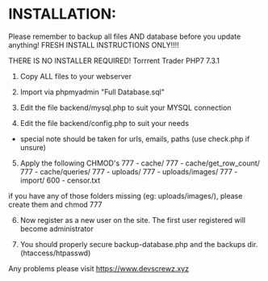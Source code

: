 INSTALLATION:
=============
Please remember to backup all files AND database before you update anything!
FRESH INSTALL INSTRUCTIONS ONLY!!!!

THERE IS NO INSTALLER REQUIRED!
Torrrent Trader PHP7 7.3.1
1) Copy ALL files to your webserver

2) Import via phpmyadmin "Full Database.sql"

3) Edit the file backend/mysql.php to suit your MYSQL connection

4) Edit the file backend/config.php to suit your needs
- special note should be taken for urls, emails, paths (use check.php if unsure)

5) Apply the following CHMOD's
777 - cache/
777 - cache/get_row_count/
777 - cache/queries/
777 - uploads/
777 - uploads/images/
777 - import/
600 - censor.txt


if you have any of those folders missing (eg: uploads/images/), please create them and chmod 777

6) Now register as a new user on the site.  The first user registered will become administrator

7) You should properly secure backup-database.php and the backups dir. (htaccess/htpasswd)

Any problems please visit https://www.devscrewz.xyz
